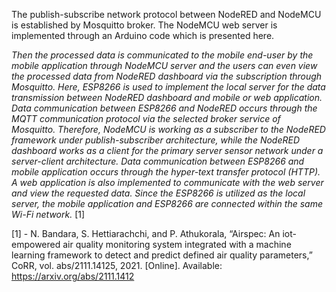 The publish-subscribe network protocol between NodeRED and NodeMCU is established by Mosquitto broker. The NodeMCU web server is implemented
through an Arduino code which is presented here. 

*Then the processed data is communicated to the mobile end-user by the mobile application through NodeMCU server and the users can even view the processed data from NodeRED dashboard via the subscription through Mosquitto. Here, ESP8266 is used to implement the local server for the data transmission between NodeRED dashboard
and mobile or web application. Data communication between ESP8266 and NodeRED occurs through the MQTT communication protocol via the selected broker service of
Mosquitto. Therefore, NodeMCU is working as a subscriber to the NodeRED framework under publish-subscriber architecture, while the NodeRED dashboard works as a client for
the primary server sensor network under a server-client architecture. Data communication between ESP8266 and mobile application occurs through the hyper-text transfer protocol
(HTTP). A web application is also implemented to communicate with the web server and view the requested data. Since the ESP8266 is utilized as the local server, the mobile application and ESP8266 are connected within the same Wi-Fi
network.* [1]

[1] -  N. Bandara, S. Hettiarachchi, and P. Athukorala, “Airspec: An iot-empowered air quality monitoring system integrated with a machine learning framework to detect and predict defined air quality parameters,” CoRR, vol. abs/2111.14125, 2021. [Online]. Available: https://arxiv.org/abs/2111.1412
